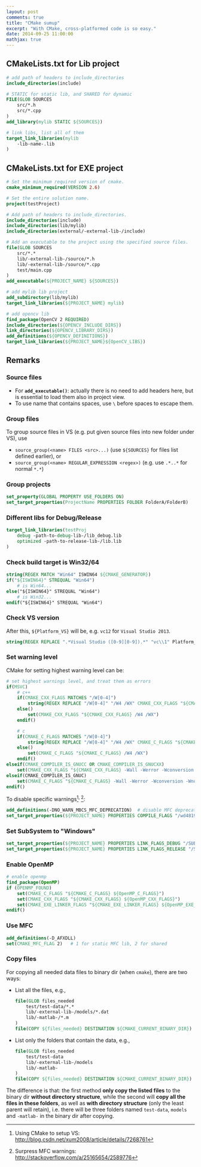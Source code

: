 ```yaml
---
layout: post
comments: true
title: "CMake sumup"
excerpt: "With CMake, cross-platformed code is so easy."
date: 2014-09-25 11:00:00
mathjax: true
---
```


<!-- add TOC here -->
<div id="genTocHere"></div>

## CMakeLists.txt for Lib project
```cmake
# add path of headers to include_directories
include_directories(include)

# STATIC for static lib, and SHARED for dynamic
FILE(GLOB SOURCES
	src/*.h
    src/*.cpp
)
add_library(mylib STATIC ${SOURCES})

# link libs, list all of them
target_link_libraries(mylib
    -lib-name-.lib
)
```

## CMakeLists.txt for EXE project
```cmake
# Set the minimum required version of cmake.
cmake_minimum_required(VERSION 2.6)

# Set the entire solution name.
project(testProject)

# Add path of headers to include_directories.
include_directories(include)
include_directories(lib/mylib)
include_directories(external/-external-lib-/include)

# Add an executable to the project using the specified source files.
file(GLOB SOURCES
    src/*.*
	lib/-external-lib-/source/*.h
    lib/-external-lib-/source/*.cpp
    test/main.cpp
)
add_executable(${PROJECT_NAME} ${SOURCES})

# add mylib lib project
add_subdirectory(lib/mylib)
target_link_libraries(${PROJECT_NAME} mylib)

# add opencv lib
find_package(OpenCV 2 REQUIRED)
include_directories(${OPENCV_INCLUDE_DIRS})
link_directories(${OPENCV_LIBRARY_DIRS})
add_definitions(${OPENCV_DEFINITIONS})
target_link_libraries(${PROJECT_NAME}${OpenCV_LIBS})
```

## Remarks
### Source files
- For **`add_executable()`**: actually there is no need to add headers here, but is essential to load them also in project view.
- To use name that contains spaces, use `\` before spaces to escape them.

### Group files
To group source files in VS (e.g. put given source files into new folder under VS), use
- `source_group(<name> FILES <src>...)` (use `${SOURCES}` for  files list defined earlier), or
- `source_group(<name> REGULAR_EXPRESSION <regex>)` (e.g. use `.*..*` for normal `*.*`)

### Group projects
```cmake
set_property(GLOBAL PROPERTY USE_FOLDERS ON)
set_target_properties(ProjectName PROPERTIES FOLDER FolderA/FolderB)
```

### Different libs for Debug/Release
```cmake
target_link_libraries(testProj
    debug -path-to-debug-lib-/lib_debug.lib
	optimized -path-to-release-lib-/lib.lib
)
```

### Check build target is Win32/64
```cmake
string(REGEX MATCH "Win64" ISWIN64 ${CMAKE_GENERATOR})
if("${ISWIN64}" STREQUAL "Win64")
	# is Win64...
else("${ISWIN64}" STREQUAL "Win64")
	# is Win32...
endif("${ISWIN64}" STREQUAL "Win64")
```

### Check VS version
After this, `${Platform_VS}` will be, e.g. `vc12` for `Visual Studio 2013`.

```cmake
string(REGEX REPLACE ".*Visual Studio ([0-9][0-9]).*" "vc\\1" Platform_VS ${CMAKE_GENERATOR})
```

### Set warning level
CMake for setting highest warning level can be:

```cmake
# set highest warnings level, and treat them as errors
if(MSVC)
    # c++
    if(CMAKE_CXX_FLAGS MATCHES "/W[0-4]")
        string(REGEX REPLACE "/W[0-4]" "/W4 /WX" CMAKE_CXX_FLAGS "${CMAKE_CXX_FLAGS}")
    else()
        set(CMAKE_CXX_FLAGS "${CMAKE_CXX_FLAGS} /W4 /WX")
    endif()

    # c
    if(CMAKE_C_FLAGS MATCHES "/W[0-4]")
        string(REGEX REPLACE "/W[0-4]" "/W4 /WX" CMAKE_C_FLAGS "${CMAKE_C_FLAGS}")
    else()
        set(CMAKE_C_FLAGS "${CMAKE_C_FLAGS} /W4 /WX")
    endif()
elseif(CMAKE_COMPILER_IS_GNUCC OR CMAKE_COMPILER_IS_GNUCXX)
    set(CMAKE_CXX_FLAGS "${CMAKE_CXX_FLAGS} -Wall -Werror -Wconversion -Wno-long-long -pedantic")
elseif(CMAKE_COMPILER_IS_GNUC)
    set(CMAKE_C_FLAGS "${CMAKE_C_FLAGS} -Wall -Werror -Wconversion -Wno-long-long -pedantic")
endif()
```

To disable specific warnings[^1]<sup>, </sup>[^2]:

```cmake
add_definitions(-DNO_WARN_MBCS_MFC_DEPRECATION)  # disable MFC deprecation warnings
set_target_properties(${PROJECT_NAME} PROPERTIES COMPILE_FLAGS "/wd4819 /wd4996")   # disable warining C4819 and C4996
```

### Set SubSystem to "Windows"
```cmake
set_target_properties(${PROJECT_NAME} PROPERTIES LINK_FLAGS_DEBUG "/SUBSYSTEM:WINDOWS")
set_target_properties(${PROJECT_NAME} PROPERTIES LINK_FLAGS_RELEASE "/SUBSYSTEM:WINDOWS")
```

### Enable OpenMP
```cmake
# enable openmp
find_package(OpenMP)
if (OPENMP_FOUND)
	set(CMAKE_C_FLAGS "${CMAKE_C_FLAGS} ${OpenMP_C_FLAGS}")
	set(CMAKE_CXX_FLAGS "${CMAKE_CXX_FLAGS} ${OpenMP_CXX_FLAGS}")
	set(CMAKE_EXE_LINKER_FLAGS "${CMAKE_EXE_LINKER_FLAGS} ${OpenMP_EXE_LINKER_FLAGS}")
endif()
```

### Use MFC
```cmake
add_definitions(-D_AFXDLL)
set(CMAKE_MFC_FLAG 2)   # 1 for static MFC lib, 2 for shared
```

### Copy files
For copying all needed data files to binary dir (when `cmake`), there are two ways:
- List all the files, e.g.,

	```cmake
	file(GLOB files_needed
		test/test-data/*.*
		lib/-external-lib-/models/*.dat
		lib/-matlab-/*.m
	)
	file(COPY ${files_needed} DESTINATION ${CMAKE_CURRENT_BINARY_DIR})
	```
- List only the folders that contain the data, e.g.,

	```cmake
	file(GLOB files_needed
		test/test-data
		lib/-external-lib-/models
		lib/-matlab-
	)
	file(COPY ${files_needed} DESTINATION ${CMAKE_CURRENT_BINARY_DIR})
	```

The difference is that: the first method **only copy the listed files** to the binary dir **without directory structure**, while the second will **copy all the files in these folders**, as well as **with directory structure** (only the least parent will retain), i.e. there will be three folders named `test-data`, `models` and `-matlab-` in the binary dir after copying.

[^1]: Using CMake to setup VS: http://blog.csdn.net/xum2008/article/details/7268761
[^2]: Surpress MFC warnings: http://stackoverflow.com/a/25165654/2589776
